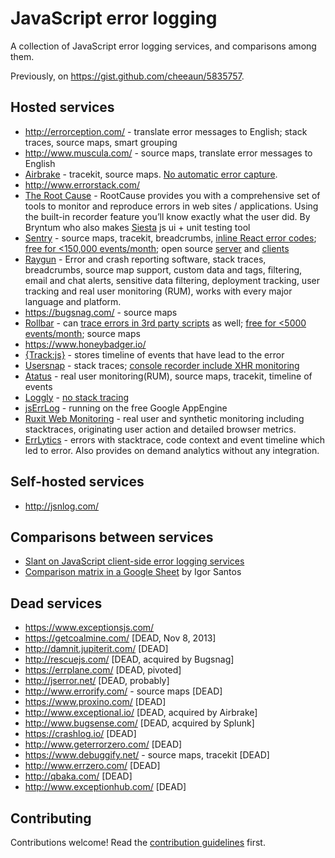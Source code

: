 JavaScript error logging
========================

A collection of JavaScript error logging services, and comparisons among them.

Previously, on <https://gist.github.com/cheeaun/5835757>.

Hosted services
---

- http://errorception.com/ - translate error messages to English; stack traces, source maps, smart grouping
- http://www.muscula.com/ - source maps, translate error messages to English
- [Airbrake](https://www.airbrake.io/) - tracekit, source maps. [No automatic error capture](https://github.com/airbrake/airbrake-js/issues/82).
- http://www.errorstack.com/
- [The Root Cause](https://therootcause.io/) - RootCause provides you with a comprehensive set of tools to monitor and reproduce errors in web sites / applications. Using the built-in recorder feature you’ll know exactly what the user did. By Bryntum who also makes [Siesta](https://www.bryntum.com/products/siesta/) js ui + unit testing tool
- [Sentry](https://www.sentry.io/) - source maps, tracekit, breadcrumbs, [inline React error codes](https://blog.sentry.io/2016/08/10/react-minified-errors.html); [free for <150,000 events/month](https://sentry.io/pricing); open source [server](https://github.com/getsentry/sentry) and [clients](https://github.com/getsentry/raven-js)
- [Raygun](https://raygun.com/) - Error and crash reporting software, stack traces, breadcrumbs, source map support, custom data and tags, filtering, email and chat alerts, sensitive data filtering, deployment tracking, user tracking and real user monitoring (RUM), works with every major language and platform.
- https://bugsnag.com/ - source maps
- [Rollbar](https://rollbar.com/) - can [trace errors in 3rd party scripts](https://github.com/rollbar/rollbar.js/issues/108#issuecomment-121448333) as well; [free for <5000 events/month](https://rollbar.com/pricing/); source maps
- https://www.honeybadger.io/
- [{Track:js}](http://trackjs.com/) - stores timeline of events that have lead to the error
- [Usersnap](http://usersnap.com/) - stack traces; [console recorder include XHR monitoring](https://usersnap.com/features/console-recorder)
- [Atatus](https://www.atatus.com/) - real user monitoring(RUM), source maps, tracekit, timeline of events
- [Loggly](https://www.loggly.com/docs/javascript/) - [no stack tracing](https://github.com/loggly/loggly-jslogger/issues/24)
- [jsErrLog](http://jserrlog.appspot.com/) - running on the free Google AppEngine
- [Ruxit Web Monitoring](https://ruxit.com/web-monitoring/) - real user and synthetic monitoring including stacktraces, originating user action and detailed browser metrics.
- [ErrLytics](https://errlytics.com/) - errors with stacktrace, code context and event timeline which led to error. Also provides on demand analytics without any integration.

Self-hosted services
--------------------
- http://jsnlog.com/


Comparisons between services
----------------------------

* [Slant on JavaScript client-side error logging services](http://www.slant.co/topics/2615/~what-are-the-best-javascript-client-side-error-logging-services)
* [Comparison matrix in a Google Sheet](https://docs.google.com/spreadsheets/d/1IAurU073WiEr8hLeRu6rU_ilX-gaSOXfluXjUlTcQhc/edit#gid=0) by Igor Santos


Dead services
---

- https://www.exceptionsjs.com/
- https://getcoalmine.com/ [DEAD, Nov 8, 2013]
- http://damnit.jupiterit.com/ [DEAD]
- http://rescuejs.com/ [DEAD, acquired by Bugsnag]
- https://errplane.com/ [DEAD, pivoted]
- http://jserror.net/ [DEAD, probably]
- http://www.errorify.com/ - source maps [DEAD]
- https://www.proxino.com/ [DEAD]
- http://www.exceptional.io/ [DEAD, acquired by Airbrake]
- http://www.bugsense.com/ [DEAD, acquired by Splunk]
- https://crashlog.io/ [DEAD]
- http://www.geterrorzero.com/ [DEAD]
- https://www.debuggify.net/ - source maps, tracekit [DEAD]
- http://www.errzero.com/ [DEAD]
- http://qbaka.com/ [DEAD]
- http://www.exceptionhub.com/ [DEAD]

Contributing
---

Contributions welcome! Read the [contribution guidelines](CONTRIBUTING.md) first.
